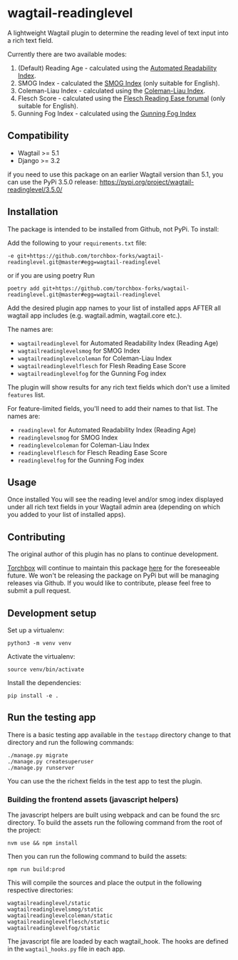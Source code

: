 # wagtail-readinglevel
A lightweight Wagtail plugin to determine the reading level of text input into a rich text field.

Currently there are two available modes:
1. (Default) Reading Age - calculated using the [Automated Readability Index](https://en.wikipedia.org/wiki/Automated_readability_index).
2. SMOG Index - calculated the [SMOG Index](https://en.wikipedia.org/wiki/SMOG) (only suitable for English).
3. Coleman-Liau Index - calculated using the [Coleman-Liau Index](https://en.wikipedia.org/wiki/Coleman%E2%80%93Liau_index).
4. Flesch Score - calculated using the [Flesch Reading Ease forumal](https://en.wikipedia.org/wiki/Flesch%E2%80%93Kincaid_readability_tests) (only suitable for English).
5. Gunning Fog Index - calculated using the [Gunning Fog Index](https://en.wikipedia.org/wiki/Gunning_fog_index)

## Compatibility

- Wagtail >= 5.1
- Django >= 3.2

if you need to use this package on an earlier Wagtail version than 5.1, you can use the PyPi 3.5.0 release: <https://pypi.org/project/wagtail-readinglevel/3.5.0/>

## Installation

The package is intended to be installed from Github, not PyPi. To install:

Add the following to your ```requirements.txt``` file:

```
-e git+https://github.com/torchbox-forks/wagtail-readinglevel.git@master#egg=wagtail-readinglevel
```

or if you are using poetry Run 

```
poetry add git+https://github.com/torchbox-forks/wagtail-readinglevel.git@master#egg=wagtail-readinglevel
``````

Add the desired plugin app names to your list of installed apps AFTER all wagtail app includes (e.g. wagtail.admin, wagtail.core etc.). 

The names are:
  - ```wagtailreadinglevel``` for Automated Readability Index (Reading Age)
  - ```wagtailreadinglevelsmog``` for SMOG Index
  - ```wagtailreadinglevelcoleman``` for Coleman-Liau Index
  - ```wagtailreadinglevelflesch``` for Flesh Reading Ease Score
  - ```wagtailreadinglevelfog``` for the Gunning Fog index

The plugin will show results for any rich text fields which don't use a limited ```features``` list.

For feature-limited fields, you'll need to add their names to that list. The names are:

  - ```readinglevel``` for Automated Readability Index (Reading Age)
  - ```readinglevelsmog``` for SMOG Index
  - ```readinglevelcoleman``` for Coleman-Liau Index
  - ```readinglevelflesch``` for Flesch Reading Ease Score
  - ```readinglevelfog``` for the Gunning Fog index

## Usage

Once installed You will see the reading level and/or smog index displayed under all rich text fields in your Wagtail admin area (depending on which you added to your list of installed apps).

## Contributing

The original author of this plugin has no plans to continue development.

[Torchbox](https://torchbox.com/) will continue to maintain this package [here](https://github.com/torchbox-forks/wagtail-readinglevel) for the foreseeable future. We won't be releasing the package on PyPi but will be managing releases via Github. If you would like to contribute, please feel free to submit a pull request.

## Development setup

Set up a virtualenv:

```
python3 -m venv venv
```

Activate the virtualenv:

```
source venv/bin/activate
```

Install the dependencies:

```
pip install -e .
```

## Run the testing app

There is a basic testing app available in the ```testapp``` directory change to that directory and run the following commands:

```
./manage.py migrate
./manage.py createsuperuser
./manage.py runserver
```

You can use the the richext fields in the test app to test the plugin.

### Building the frontend assets (javascript helpers)

The javascript helpers are built using webpack and can be found the src directory. To build the assets run the following command from the root of the project:

```
nvm use && npm install
```

Then you can run the following command to build the assets:

```
npm run build:prod
```

This will compile the sources and place the output in the following respective directories:

```
wagtailreadinglevel/static
wagtailreadinglevelsmog/static
wagtailreadinglevelcoleman/static
wagtailreadinglevelflesch/static
wagtailreadinglevelfog/static
```

The javascript file are loaded by each wagtail_hook. The hooks are defined in the ```wagtail_hooks.py``` file in each app.

